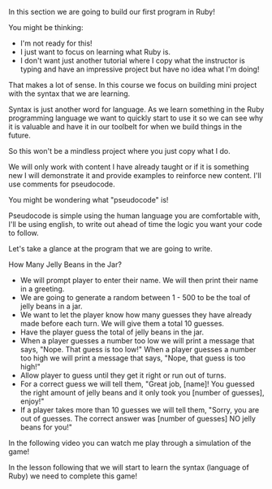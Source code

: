 In this section we are going to build our first program in Ruby!

You might be thinking:
* I'm not ready for this!
* I just want to focus on learning what Ruby is.
* I don't want just another tutorial where I copy what the instructor is typing and have an impressive project but have no idea what I'm doing!

That makes a lot of sense. In this course we focus on building mini project with the syntax that we are learning. 

Syntax is just another word for language. As we learn something in the Ruby programming language we want to quickly start to use it so we can see why it is valuable and have it in our toolbelt for when we build things in the future. 

So this won't be a mindless project where you just copy what I do. 

We will only work with content I have already taught or if it is something new I will demonstrate it and provide examples to reinforce new content. I'll use comments for pseudocode.

You might be wondering what "pseudocode" is!

Pseudocode is simple using the human language you are comfortable with, I'll be using english, to write out ahead of time the logic you want your code to follow.

Let's take a glance at the program that we are going to write. 

How Many Jelly Beans in the Jar?

* We will prompt player to enter their name. We will then print their name in a greeting.
* We are going to generate a random between 1 - 500 to be the toal of jelly beans in a jar.
* We want to let the player know how many guesses they have already made before each turn. We will give them a total 10 guesses.
*  Have the player guess the total of jelly beans in the jar.
*  When a player guesses a number too low we will print a message that says, "Nope. That guess is too low!" When a player guesses a number too high we will print a message that says, "Nope, that guess is too high!"
* Allow player to guess until they get it right or run out of turns.
* For a correct guess we will tell them, "Great job, [name]! You guessed the right amount of jelly beans and it only took you [number of guesses], enjoy!"
* If a player takes more than 10 guesses we will tell them, "Sorry, you are out of guesses. The correct answer was [number of guesses] NO jelly beans for you!"

In the following video you can watch me play through a simulation of the game!

In the lesson following that we will start to learn the syntax (language of Ruby) we need to complete this game!
